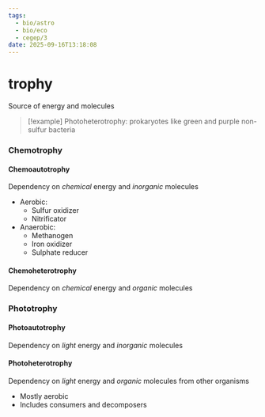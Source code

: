 ```yaml
---
tags:
  - bio/astro
  - bio/eco
  - cegep/3
date: 2025-09-16T13:18:08
---
```


# trophy

Source of energy and molecules

> [!example] Photoheterotrophy: prokaryotes like green and purple non-sulfur bacteria

### Chemotrophy

#### Chemoautotrophy

Dependency on *chemical* energy and *inorganic* molecules

- Aerobic:
	- Sulfur oxidizer
	- Nitrificator
- Anaerobic:
	- Methanogen
	- Iron oxidizer
	- Sulphate reducer

#### Chemoheterotrophy

Dependency on *chemical* energy and *organic* molecules

### Phototrophy

#### Photoautotrophy

Dependency on *light* energy and *inorganic* molecules

#### Photoheterotrophy

Dependency on *light* energy and *organic* molecules from other organisms

- Mostly aerobic
- Includes consumers and decomposers

##